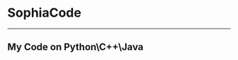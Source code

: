 # SophiaCode
-------------------------------
My Code on Python\C++\Java
-------------------------------

